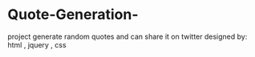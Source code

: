 # Quote-Generation-
project generate random quotes and can share it on twitter designed by: html , jquery , css
